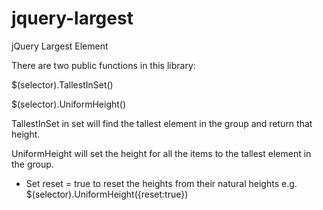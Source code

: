 jquery-largest
==============

jQuery Largest Element

There are two public functions in this library:

$(selector).TallestInSet()

$(selector).UniformHeight()


TallestInSet in set will find the tallest element in the group and return that height.

UniformHeight will set the height for all the items to the tallest element in the group.

- Set reset = true to reset the heights from their natural heights e.g. $(selector).UniformHeight({reset:true})



